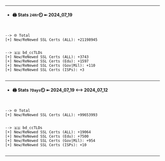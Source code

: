 

---
- #### 🖨️ **Stats** `24Hr`⏲️ ➼ 2024_07_19
```console


--> 🌐 Total
[+] New/ReNewed SSL Certs (ALL): +21198945


--> 🇧🇩 bd_ccTLDs
[+] New/ReNewed SSL Certs (ALL): +3743
[+] New/ReNewed SSL Certs (Edu): +1597
[+] New/ReNewed SSL Certs (Gov|Mil): +110
[+] New/ReNewed SSL Certs (ISPs): +3


```

---
- #### 🖨️ **Stats** `7Days`⏲️ ➼ 2024_07_19 <--> 2024_07_12
```console


--> 🌐 Total
[+] New/ReNewed SSL Certs (ALL): +99653993


--> 🇧🇩 bd_ccTLDs
[+] New/ReNewed SSL Certs (ALL): +19064
[+] New/ReNewed SSL Certs (Edu): +7500
[+] New/ReNewed SSL Certs (Gov|Mil): +954
[+] New/ReNewed SSL Certs (ISPs): +10


```

---

